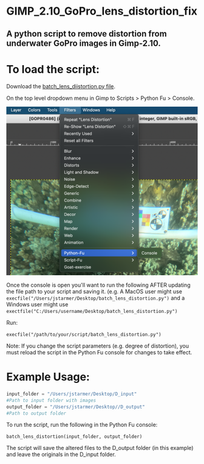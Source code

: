 # GIMP_2.10_GoPro_lens_distortion_fix
A python script to remove distortion from underwater GoPro images in Gimp-2.10.
-----

# To load the script:
Download the [batch_lens_diistortion.py file](https://github.com/johnstarmer/GIMP_2.10_GoPro_lens_distortion_fix/blob/main/batch_lens_distortion.py).

On the top level dropdown menu in Gimp to Scripts > Python Fu > Console.

![PythonFuMenuLocation](https://github.com/johnstarmer/GIMP_2.10_GoPro_lens_distortion_fix/blob/main/ConsoleMenuLocation.png "Python Fu Console")

Once the console is open you'll want to run the following AFTER updating the file path to your script and saving it.  (e.g. A MacOS user might use ```execfile("/Users/jstarmer/Desktop/batch_lens_distortion.py")``` and a Windows user might use ```exectfile("C:/Users/username/Desktop/batch_lens_distortion.py")```

Run:
```
execfile("/path/to/your/script/batch_lens_distortion.py")
```
Note: If you change the script parameters (e.g. degree of distortion), you must reload the script in the Python Fu console for changes to take effect.

# Example Usage:
``` python
input_folder = "/Users/jstarmer/Desktop/D_input"  
#Path to input folder with images
output_folder = "/Users/jstarmer/Desktop//D_output"  
#Path to output folder
```
To run the script, run the following in the Python Fu console:

```
batch_lens_distortion(input_folder, output_folder)
```

The script will save the altered files to the D_output folder (in this example) and leave the originals in the D_input folder.
